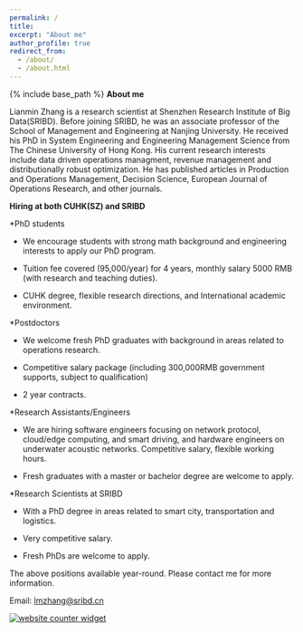 ```yaml
---
permalink: /
title: 
excerpt: "About me"
author_profile: true
redirect_from: 
  - /about/
  - /about.html
---
```


{% include base_path %}
**About me**

Lianmin Zhang is a research scientist at Shenzhen Research Institute of Big Data(SRIBD). Before joining SRIBD, he was an associate professor of the School of Management and Engineering at Nanjing University. He received his PhD in System Engineering and Engineering Management Science from The Chinese University of Hong Kong. His current research interests include data driven operations managment, revenue management and distributionally robust optimization. He has published articles in Production and Operations Management, Decision Science, European Journal of Operations Research, and other journals. 


**Hiring at both CUHK(SZ) and SRIBD**

*PhD students

- We encourage students with strong math background and engineering interests to apply our PhD program.
  
- Tuition fee covered (95,000/year) for 4 years, monthly salary 5000 RMB (with research and teaching duties).
  
- CUHK degree, flexible research directions, and International academic environment.<ac>
  
*Postdoctors

- We welcome fresh PhD graduates with background in areas related to operations research.

- Competitive salary package (including 300,000RMB government supports, subject to qualification)

- 2 year contracts.

*Research Assistants/Engineers

- We are hiring software engineers focusing on network protocol, cloud/edge computing, and smart driving, and hardware engineers on underwater acoustic networks.
Competitive salary, flexible working hours.

- Fresh graduates with a master or bachelor degree are welcome to apply.

*Research Scientists at SRIBD

- With a PhD degree in areas related to smart city, transportation and logistics.

- Very competitive salary.

- Fresh PhDs are welcome to apply.


The above positions available year-round. Please contact me for more information.

Email: lmzhang@sribd.cn






<div id="sfca65yz9mwqd6fhn1rfutkx62b9g3mbg36"></div><noscript><a href="https://www.freecounterstat.com" title="website counter widget"><img src="https://counter3.stat.ovh/private/freecounterstat.php?c=a65yz9mwqd6fhn1rfutkx62b9g3mbg36" border="0" title="website counter widget" alt="website counter widget"></a></noscript>


